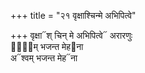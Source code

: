 +++
title = "२१ वृक्षाश्चिन्मे अभिपित्वे"

+++
वृक्षा᳓श् चिन् मे अभिपित्वे᳓ अरारणुः  
गा᳐᳓म् भजन्त मेह᳓ना  
अ᳓श्वम् भजन्त मेह᳓ना